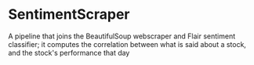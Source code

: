 # SentimentScraper
A pipeline that joins the BeautifulSoup webscraper and Flair sentiment classifier; it computes the correlation between what is said about a stock, and the stock's performance that day

